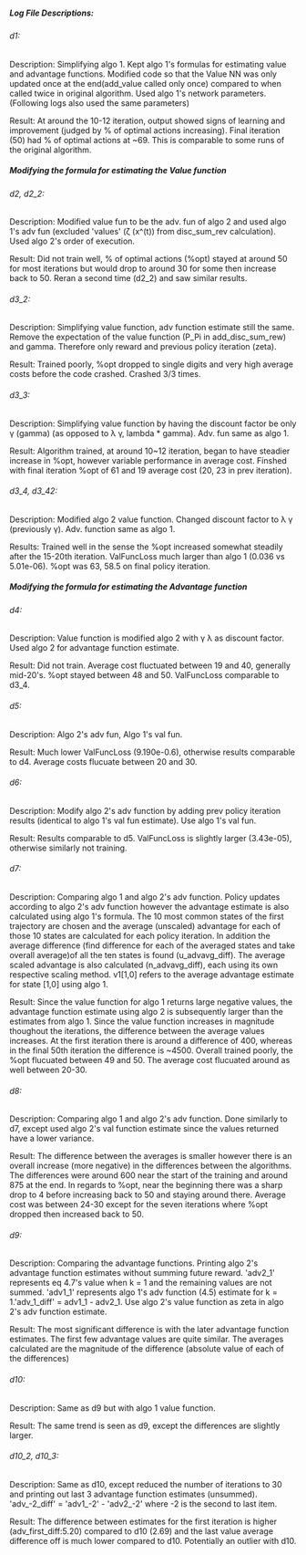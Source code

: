 ##### Log File Descriptions:

###### d1:
Description: Simplifying algo 1. 
Kept algo 1's formulas for estimating value and advantage functions. Modified code so that the Value NN was only updated once at the end(add_value called only once) compared to when called twice in original algorithm. Used algo 1's network parameters. (Following logs also used the same parameters)

Result: At around the 10-12 iteration, output showed signs of learning and improvement (judged by % of optimal actions increasing). Final iteration (50) had % of optimal actions at ~69. This is comparable to some runs of the original algorithm. 

##### Modifying the formula for estimating the Value function 
###### d2, d2_2:
Description: Modified value fun to be the adv. fun of algo 2 and used algo 1's adv fun (excluded 'values' (&zeta; (x^(t)) from disc_sum_rev calculation). Used algo 2's order of execution. 

Result: Did not train well, % of optimal actions (%opt) stayed at around 50 for most iterations but would drop to around 30 for some then increase back to 50. Reran a second time (d2_2) and saw similar results.

###### d3_2:
Description: Simplifying value function, adv function estimate still the same. Remove the expectation of the value function (P_Pi in add_disc_sum_rew) and gamma. Therefore only reward and previous policy iteration (zeta). 

Result: Trained poorly, %opt dropped to single digits and very high average costs before the code crashed. Crashed 3/3 times. 
###### d3_3:
Description: Simplifying value function by having the discount factor be only &gamma; (gamma) (as opposed to &lambda; &gamma;, lambda * gamma). Adv. fun same as algo 1. 

Result: Algorithm trained, at around 10~12 iteration, began to have steadier increase in %opt, however variable performance in average cost. Finshed with final iteration %opt of 61 and 19 average cost (20, 23 in prev iteration). 

###### d3_4, d3_42:
Description: Modified algo 2 value function. Changed discount factor to &lambda; &gamma; (previously &gamma;). Adv. function same as algo 1. 

Results: Trained well in the sense the %opt increased somewhat steadily after the 15-20th iteration. ValFuncLoss much larger than algo 1 (0.036 vs 5.01e-06). %opt was 63, 58.5 on final policy iteration. 

##### Modifying the formula for estimating the Advantage function 
###### d4:
Description: Value function is modified algo 2 with &gamma; &lambda; as discount factor. Used algo 2 for advantage function estimate. 

Result: Did not train. Average cost fluctuated between 19 and 40, generally mid-20's. %opt stayed between 48 and 50. ValFuncLoss comparable to d3_4.

###### d5:
Description: Algo 2's adv fun, Algo 1's val fun. 

Result: Much lower ValFuncLoss (9.190e-0.6), otherwise results comparable to d4. Average costs flucuate between 20 and 30. 

###### d6:
Description: Modify algo 2's adv function by adding prev policy iteration results (identical to algo 1's val fun estimate). Use algo 1's val fun. 

Result: Results comparable to d5. ValFuncLoss is slightly larger (3.43e-05), otherwise similarly not training.

###### d7:
Description: Comparing algo 1 and algo 2's adv function. Policy updates according to algo 2's adv function however the advantage estimate is also calculated using algo 1's formula. The 10 most common states of the first trajectory are chosen and the average (unscaled) advantage for each of those 10 states are calculated for each policy iteration. In addition the average difference (find difference for each of the averaged states and take overall average)of all the ten states is found (u_advavg_diff). The average scaled advantage is also calculated (n_advavg_diff), each using its own respective scaling method. v1\[1,0\] refers to the average advantage estimate for state \[1,0\] using algo 1. 

Result: Since the value function for algo 1 returns large negative values, the advantage function estimate using algo 2 is subsequently larger than the estimates from algo 1. Since the value function increases in magnitude thoughout the iterations, the difference between the average values increases. At the first iteration there is around a difference of 400, whereas in the final 50th iteration the difference is ~4500. Overall trained poorly, the %opt flucuated between 49 and 50. The average cost flucuated around as well between 20-30.

###### d8:
Description: Comparing algo 1 and algo 2's adv function. Done similarly to d7, except used algo 2's val function estimate since the values returned have a lower variance. 

Result: The difference between the averages is smaller however there is an overall increase (more negative) in the differences between the algorithms. The differences were around 600 near the start of the training and around 875 at the end. In regards to %opt, near the beginning there was a sharp drop to 4 before increasing back to 50 and staying around there. Average cost was between 24-30 except for the seven iterations where %opt dropped then increased back to 50.  

###### d9:
Description: Comparing the advantage functions. Printing algo 2's advantage function estimates without summing future reward. 'adv2_1' represents eq 4.7's value when k = 1 and the remaining values are not summed. 'adv1_1' represents algo 1's adv function (4.5) estimate for k = 1.'adv_1_diff' = adv1_1 - adv2_1. Use algo 2's value function as zeta in algo 2's adv function estimate. 

Result: The most significant difference is with the later advantage function estimates. The first few advantage values are quite similar. The averages calculated are the magnitude of the difference (absolute value of each of the differences)

###### d10:
Description: Same as d9 but with algo 1 value function. 

Result: The same trend is seen as d9, except the differences are slightly larger. 

###### d10_2, d10_3:
Description: Same as d10, except reduced the number of iterations to 30 and printing out last 3 advantage function estimates (unsummed). 'adv_-2_diff' = 'adv1_-2' - 'adv2_-2' where -2 is the second to last item. 

Result: The difference between estimates for the first iteration is higher (adv_first_diff:5.20) compared to d10 (2.69) and the last value average difference off is much lower compared to d10. Potentially an outlier with d10. 


